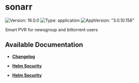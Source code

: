 # sonarr

![Version: 16.0.0](https://img.shields.io/badge/Version-16.0.0-informational?style=flat-square) ![Type: application](https://img.shields.io/badge/Type-application-informational?style=flat-square) ![AppVersion: "3.0.10.156"](https://img.shields.io/badge/AppVersion-"3.0.10.156"-informational?style=flat-square)

Smart PVR for newsgroup and bittorrent users

## Available Documentation

- [**Changelog**](CHANGELOG)

- [**Helm Security**](container-security)

- [**Helm Security**](helm-security)

